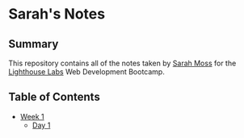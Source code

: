 # Sarah's Notes

## Summary 

This repository contains all of the notes taken by [Sarah Moss](https://github.com/samo-13) for the [Lighthouse Labs](https://www.lighthouselabs.ca/) Web Development Bootcamp.

## Table of Contents
* [Week 1](/Week_1)
  * [Day 1](/Week_1/Day_1)